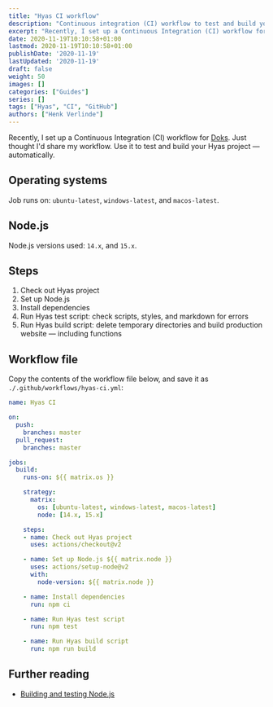 ```yaml
---
title: "Hyas CI workflow"
description: "Continuous integration (CI) workflow to test and build your Hyas project."
excerpt: "Recently, I set up a Continuous Integration (CI) workflow for <a href=\"https://github.com/h-enk/doks\">Doks</a>. Just thought I'd share my workflow. Use it to test and build your Hyas project — automatically."
date: 2020-11-19T10:10:58+01:00
lastmod: 2020-11-19T10:10:58+01:00
publishDate: '2020-11-19'
lastUpdated: '2020-11-19'
draft: false
weight: 50
images: []
categories: ["Guides"]
series: []
tags: ["Hyas", "CI", "GitHub"]
authors: ["Henk Verlinde"]
---
```


Recently, I set up a Continuous Integration (CI) workflow for [Doks](https://github.com/h-enk/doks). Just thought I'd share my workflow. Use it to test and build your Hyas project — automatically.

## Operating systems

Job runs on: `ubuntu-latest`, `windows-latest`, and `macos-latest`.

## Node.js

Node.js versions used: `14.x`, and `15.x`.

## Steps

1. Check out Hyas project
2. Set up Node.js
3. Install dependencies
4. Run Hyas test script: check scripts, styles, and markdown for errors
5. Run Hyas build script: delete temporary directories and build production website — including functions

## Workflow file

Copy the contents of the workflow file below, and save it as `./.github/workflows/hyas-ci.yml`:

```yaml
name: Hyas CI

on:
  push:
    branches: master
  pull_request:
    branches: master

jobs:
  build:
    runs-on: ${{ matrix.os }}

    strategy:
      matrix:
        os: [ubuntu-latest, windows-latest, macos-latest]
        node: [14.x, 15.x]

    steps:
    - name: Check out Hyas project
      uses: actions/checkout@v2

    - name: Set up Node.js ${{ matrix.node }}
      uses: actions/setup-node@v2
      with:
        node-version: ${{ matrix.node }}

    - name: Install dependencies
      run: npm ci

    - name: Run Hyas test script
      run: npm test

    - name: Run Hyas build script
      run: npm run build
```

## Further reading

- [Building and testing Node.js](https://docs.github.com/en/free-pro-team@latest/actions/guides/building-and-testing-nodejs)
